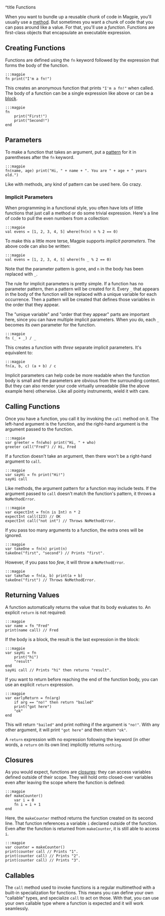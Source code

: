 ^title Functions

When you want to bundle up a reusable chunk of code in Magpie, you'll usually use a [method](multimethods.html). But sometimes you want a chunk of code that you can pass around like a value. For that, you'll use a *function*. Functions are first-class objects that encapsulate an executable expression.

## Creating Functions

Functions are defined using the `fn` keyword followed by the expression that forms the body of the function.

    :::magpie
    fn print("I'm a fn!")

This creates an anonymous function that prints `"I'm a fn!"` when called. The body of a function can be a single expression like above or can be a [block](blocks.html).

    :::magpie
    fn
        print("First!")
        print("Second!")
    end

## Parameters

To make a function that takes an argument, put a [pattern](patterns.html) for it in parentheses after the `fn` keyword.

    :::magpie
    fn(name, age) print("Hi, " + name + ". You are " + age + " years old.")

Like with methods, any kind of pattern can be used here. Go crazy.

### Implicit Parameters

When programming in a functional style, you often have lots of little functions that just call a method or do some trivial expression. Here's a line of code to pull the even numbers from a collection:

    :::magpie
    val evens = [1, 2, 3, 4, 5] where(fn(n) n % 2 == 0)

To make this a little more terse, Magpie supports *implicit parameters*. The above code can also be written:

    :::magpie
    val evens = [1, 2, 3, 4, 5] where(fn _ % 2 == 0)

Note that the parameter pattern is gone, and `n` in the body has been replaced with `_`.

The rule for implicit parameters is pretty simple. If a function has no parameter pattern, then a pattern will be created for it. Every `_` that appears in the body of the function will be replaced with a unique variable for each occurrence. Then a pattern will be created that defines those variables in the order that they appear.

The "unique variable" and "order that they appear" parts are important here, since you can have multiple implicit parameters. When you do, each `_` becomes its *own* parameter for the function.

    :::magpie
    fn (_ + _) / _

This creates a function with *three* separate implicit parameters. It's equivalent to:

    :::magpie
    fn(a, b, c) (a + b) / c

Implicit parameters can help code be more readable when the function body is small and the parameters are obvious from the surrounding context. But they can also render your code virtually unreadable (like the above example here) otherwise. Like all pointy instruments, wield it with care.

## Calling Functions

Once you have a function, you call it by invoking the `call` method on it. The left-hand argument is the function, and the right-hand argument is the argument passed to the function.

    :::magpie
    var greeter = fn(who) print("Hi, " + who)
    greeter call("Fred") // Hi, Fred

If a function doesn't take an argument, then there won't be a right-hand argument to `call`.

    :::magpie
    var sayHi = fn print("Hi!")
    sayHi call

Like methods, the argument pattern for a function may include tests. If the argument passed to `call` doesn't match the function's pattern, it throws a `NoMethodError`.

    :::magpie
    var expectInt = fn(n is Int) n * 2
    expectInt call(123) // OK
    expectInt call("not int") // Throws NoMethodError.

If you pass too many arguments to a function, the extra ones will be ignored.

    :::magpie
    var takeOne = fn(n) print(n)
    takeOne("first", "second") // Prints "first".

However, if you pass too *few*, it will throw a `NoMethodError`.

    :::magpie
    var takeTwo = fn(a, b) print(a + b)
    takeOne("first") // Throws NoMethodError.

## Returning Values

A function automatically returns the value that its body evaluates to. An explicit `return` is not required:

    :::magpie
    var name = fn "Fred"
    print(name call) // Fred

If the body is a block, the result is the last expression in the block:

    :::magpie
    var sayHi = fn
        print("hi")
        "result"
    end
    sayHi call // Prints "hi" then returns "result".

If you want to return before reaching the end of the function body, you can use an explicit `return` expression.

    :::magpie
    var earlyReturn = fn(arg)
        if arg == "no!" then return "bailed"
        print("got here")
        "ok"
    end

This will return `"bailed"` and print nothing if the argument is `"no!"`. With any other argument, it will print `"got here"` and then return `"ok"`.

A `return` expression with no expression following the keyword (in other words, a `return` on its own line) implicitly returns `nothing`.

## Closures

As you would expect, functions are
[closures](http://en.wikipedia.org/wiki/Closure_%28computer_science%29): they
can access variables defined outside of their scope. They will hold onto closed-over variables even after leaving the scope where the function is defined:

    :::magpie
    def makeCounter()
        var i = 0
        fn i = i + 1
    end

Here, the `makeCounter` method returns the function created on its second line. That function references a variable `i` declared outside of the function. Even after the function is returned from `makeCounter`, it is still able to access `i`.

    :::magpie
    var counter = makeCounter()
    print(counter call // Prints "1".
    print(counter call) // Prints "2".
    print(counter call) // Prints "3".

## Callables

The `call` method used to invoke functions is a regular multimethod with a built-in specialization for functions. This means you can define your own "callable" types, and specialize `call` to act on those. With that, you can use your own callable type where a function is expected and it will work seamlessly.
